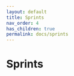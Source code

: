```yaml
---
layout: default
title: Sprints
nav_order: 4
has_children: true
permalink: docs/sprints
---
```


# Sprints
